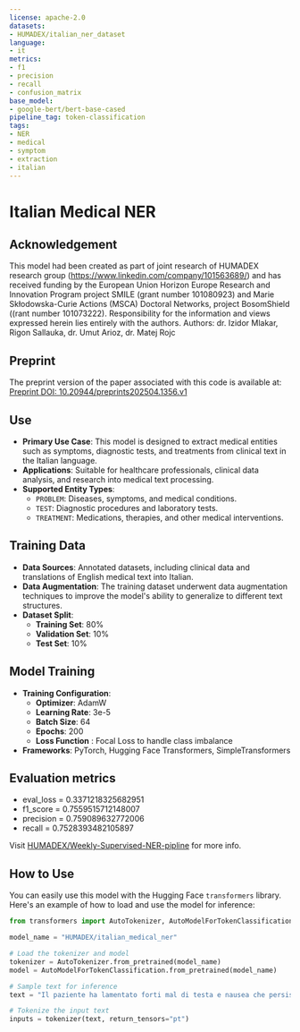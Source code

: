 ```yaml
---
license: apache-2.0
datasets:
- HUMADEX/italian_ner_dataset
language:
- it
metrics:
- f1
- precision
- recall
- confusion_matrix
base_model:
- google-bert/bert-base-cased
pipeline_tag: token-classification
tags:
- NER
- medical
- symptom
- extraction
- italian
---
```

# Italian Medical NER

## Acknowledgement

This model had been created as part of joint research of HUMADEX research group (https://www.linkedin.com/company/101563689/) and has received funding by the European Union Horizon Europe Research and Innovation Program project SMILE (grant number 101080923) and Marie Skłodowska-Curie Actions (MSCA) Doctoral Networks, project BosomShield ((rant number 101073222). Responsibility for the information and views expressed herein lies entirely with the authors.
Authors:
dr. Izidor Mlakar, Rigon Sallauka, dr. Umut Arioz, dr. Matej Rojc

## Preprint
The preprint version of the paper associated with this code is available at:
[Preprint DOI: 10.20944/preprints202504.1356.v1](https://www.preprints.org/manuscript/202504.1356/v1)

## Use
- **Primary Use Case**: This model is designed to extract medical entities such as symptoms, diagnostic tests, and treatments from clinical text in the Italian language.
- **Applications**: Suitable for healthcare professionals, clinical data analysis, and research into medical text processing.
- **Supported Entity Types**:
  - `PROBLEM`: Diseases, symptoms, and medical conditions.
  - `TEST`: Diagnostic procedures and laboratory tests.
  - `TREATMENT`: Medications, therapies, and other medical interventions.

## Training Data
- **Data Sources**: Annotated datasets, including clinical data and translations of English medical text into Italian.
- **Data Augmentation**: The training dataset underwent data augmentation techniques to improve the model's ability to generalize to different text structures.
- **Dataset Split**:
  - **Training Set**: 80%
  - **Validation Set**: 10%
  - **Test Set**: 10%

## Model Training
- **Training Configuration**:
  - **Optimizer**: AdamW
  - **Learning Rate**: 3e-5
  - **Batch Size**: 64
  - **Epochs**: 200
  - **Loss Function**
: Focal Loss to handle class imbalance
- **Frameworks**: PyTorch, Hugging Face Transformers, SimpleTransformers

## Evaluation metrics
- eval_loss = 0.3371218325682951
- f1_score = 0.7559515712148007
- precision = 0.759089632772006
- recall = 0.7528393482105897

Visit [HUMADEX/Weekly-Supervised-NER-pipline](https://github.com/HUMADEX/Weekly-Supervised-NER-pipline) for more info.

## How to Use
You can easily use this model with the Hugging Face `transformers` library. Here's an example of how to load and use the model for inference:

```python
from transformers import AutoTokenizer, AutoModelForTokenClassification

model_name = "HUMADEX/italian_medical_ner"

# Load the tokenizer and model
tokenizer = AutoTokenizer.from_pretrained(model_name)
model = AutoModelForTokenClassification.from_pretrained(model_name)

# Sample text for inference
text = "Il paziente ha lamentato forti mal di testa e nausea che persistevano da due giorni. Per alleviare i sintomi, gli è stato prescritto il paracetamolo e gli è stato consigliato di riposare e bere molti liquidi."

# Tokenize the input text
inputs = tokenizer(text, return_tensors="pt")